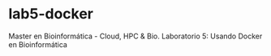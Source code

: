 # lab5-docker
Master en Bioinformática - Cloud, HPC &amp; Bio. Laboratorio 5: Usando Docker en Bioinformática
